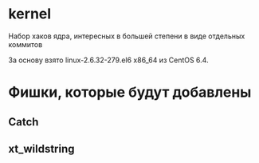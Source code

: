 kernel
======

Набор хаков ядра, интересных в большей степени в виде отдельных коммитов

За основу взято linux-2.6.32-279.el6 x86_64 из CentOS 6.4.

# Фишки, которые будут добавлены

## Catch

## xt_wildstring
